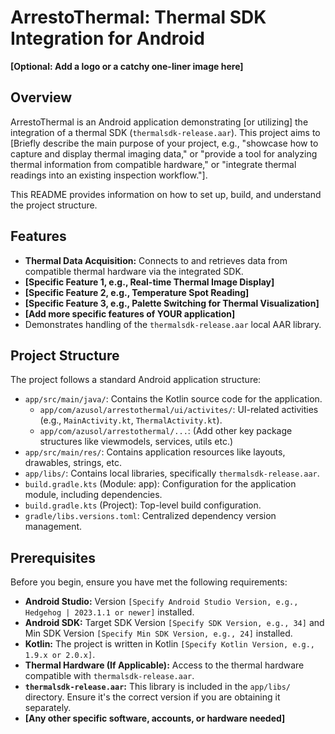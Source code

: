 # ArrestoThermal: Thermal SDK Integration for Android

**[Optional: Add a logo or a catchy one-liner image here]**

## Overview

ArrestoThermal is an Android application demonstrating [or utilizing] the integration of a thermal SDK (`thermalsdk-release.aar`). This project aims to [Briefly describe the main purpose of your project, e.g., "showcase how to capture and display thermal imaging data," or "provide a tool for analyzing thermal information from compatible hardware," or "integrate thermal readings into an existing inspection workflow."].

This README provides information on how to set up, build, and understand the project structure.

## Features

*   **Thermal Data Acquisition:** Connects to and retrieves data from compatible thermal hardware via the integrated SDK.
*   **[Specific Feature 1, e.g., Real-time Thermal Image Display]**
*   **[Specific Feature 2, e.g., Temperature Spot Reading]**
*   **[Specific Feature 3, e.g., Palette Switching for Thermal Visualization]**
*   **[Add more specific features of YOUR application]**
*   Demonstrates handling of the `thermalsdk-release.aar` local AAR library.

## Project Structure

The project follows a standard Android application structure:

*   `app/src/main/java/`: Contains the Kotlin source code for the application.
    *   `app/com/azusol/arrestothermal/ui/activites/`: UI-related activities (e.g., `MainActivity.kt`, `ThermalActivity.kt`).
    *   `app/com/azusol/arrestothermal/...`: (Add other key package structures like viewmodels, services, utils etc.)
*   `app/src/main/res/`: Contains application resources like layouts, drawables, strings, etc.
*   `app/libs/`: Contains local libraries, specifically `thermalsdk-release.aar`.
*   `build.gradle.kts` (Module: app): Configuration for the application module, including dependencies.
*   `build.gradle.kts` (Project): Top-level build configuration.
*   `gradle/libs.versions.toml`: Centralized dependency version management.

## Prerequisites

Before you begin, ensure you have met the following requirements:

*   **Android Studio:** Version `[Specify Android Studio Version, e.g., Hedgehog | 2023.1.1 or newer]` installed.
*   **Android SDK:** Target SDK Version `[Specify SDK Version, e.g., 34]` and Min SDK Version `[Specify Min SDK Version, e.g., 24]` installed.
*   **Kotlin:** The project is written in Kotlin `[Specify Kotlin Version, e.g., 1.9.x or 2.0.x]`.
*   **Thermal Hardware (If Applicable):** Access to the thermal hardware compatible with `thermalsdk-release.aar`.
*   **`thermalsdk-release.aar`:** This library is included in the `app/libs/` directory. Ensure it's the correct version if you are obtaining it separately.
*   **[Any other specific software, accounts, or hardware needed]**


